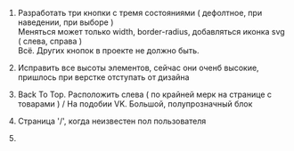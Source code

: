 1) Разработать три кнопки с тремя состояниями ( дефолтное, при наведении, при выборе ) \
Меняться может только width, border-radius, добавляться иконка svg ( слева, справа ) \
Всё. Других кнопок в проекте не должно быть.

2) Исправить все высоты элементов, сейчас они оченб высокие, пришлось при верстке отступать от дизайна

3) Back To Top. Расположить слева ( по крайней мерк на странице с товарами ) /
На подобии VK. Большой, полупрозначный блок

4) Страница '/', когда неизвестен пол пользователя

5) 
